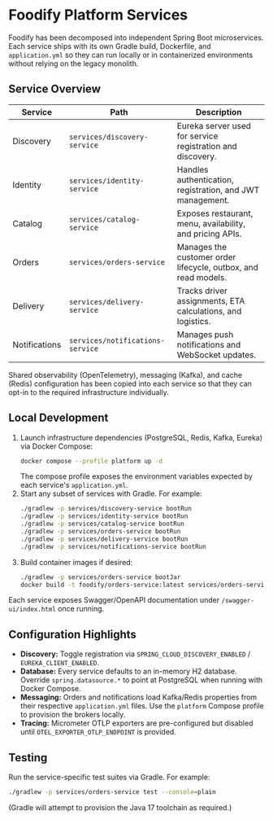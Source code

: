 # Foodify Platform Services

Foodify has been decomposed into independent Spring Boot microservices. Each service ships with
its own Gradle build, Dockerfile, and `application.yml` so they can run locally or in
containerized environments without relying on the legacy monolith.

## Service Overview

| Service | Path | Description |
| --- | --- | --- |
| Discovery | `services/discovery-service` | Eureka server used for service registration and discovery. |
| Identity | `services/identity-service` | Handles authentication, registration, and JWT management. |
| Catalog | `services/catalog-service` | Exposes restaurant, menu, availability, and pricing APIs. |
| Orders | `services/orders-service` | Manages the customer order lifecycle, outbox, and read models. |
| Delivery | `services/delivery-service` | Tracks driver assignments, ETA calculations, and logistics. |
| Notifications | `services/notifications-service` | Manages push notifications and WebSocket updates. |

Shared observability (OpenTelemetry), messaging (Kafka), and cache (Redis) configuration has been
copied into each service so that they can opt-in to the required infrastructure individually.

## Local Development

1. Launch infrastructure dependencies (PostgreSQL, Redis, Kafka, Eureka) via Docker Compose:
   ```bash
   docker compose --profile platform up -d
   ```
   The compose profile exposes the environment variables expected by each service's `application.yml`.
2. Start any subset of services with Gradle. For example:
   ```bash
   ./gradlew -p services/discovery-service bootRun
   ./gradlew -p services/identity-service bootRun
   ./gradlew -p services/catalog-service bootRun
   ./gradlew -p services/orders-service bootRun
   ./gradlew -p services/delivery-service bootRun
   ./gradlew -p services/notifications-service bootRun
   ```
3. Build container images if desired:
   ```bash
   ./gradlew -p services/orders-service bootJar
   docker build -t foodify/orders-service:latest services/orders-service
   ```

Each service exposes Swagger/OpenAPI documentation under `/swagger-ui/index.html` once running.

## Configuration Highlights

- **Discovery:** Toggle registration via `SPRING_CLOUD_DISCOVERY_ENABLED` / `EUREKA_CLIENT_ENABLED`.
- **Database:** Every service defaults to an in-memory H2 database. Override `spring.datasource.*`
  to point at PostgreSQL when running with Docker Compose.
- **Messaging:** Orders and notifications load Kafka/Redis properties from their respective
  `application.yml` files. Use the `platform` Compose profile to provision the brokers locally.
- **Tracing:** Micrometer OTLP exporters are pre-configured but disabled until `OTEL_EXPORTER_OTLP_ENDPOINT`
  is provided.

## Testing

Run the service-specific test suites via Gradle. For example:
```bash
./gradlew -p services/orders-service test --console=plain
```
(Gradle will attempt to provision the Java 17 toolchain as required.)
